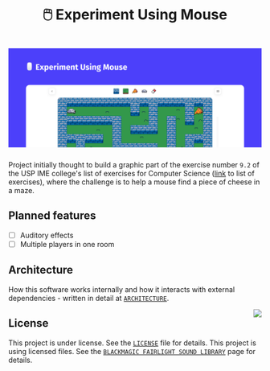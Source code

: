 <h1 align="center">
  🖱️ Experiment Using Mouse
</h1>

<h1 align="center">
    <img alt="Cover" src=".github/cover.png" />
</h1>

Project initially thought to build a graphic part of the exercise number `9.2` of the USP IME college's list of exercises for Computer Science ([link](https://www.ime.usp.br/~macmulti/caderno-exercicios-versao2005.pdf) to list of exercises), where the challenge is to help a mouse find a piece of cheese in a maze.

## Planned features
- [ ] Auditory effects
- [ ] Multiple players in one room

## Architecture
How this software works internally and how it interacts with external dependencies - written in detail at [`ARCHITECTURE`](./docs/architecture.md).

<img src="https://github.githubassets.com/images/mona-whisper.gif" align="right" />

## License
This project is under license. See the [`LICENSE`](./LICENSE) file for details.
This project is using licensed files. See the [`BLACKMAGIC FAIRLIGHT SOUND LIBRARY`](https://www.blackmagicdesign.com/products/davinciresolve/fairlight) page for details.